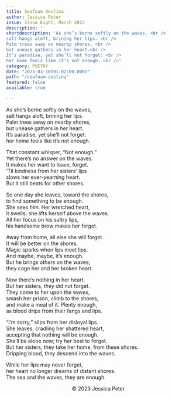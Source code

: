 ```yaml
---
title: Seafoam Sestina
author: Jessica Peter
issue: Issue Eight, March 2023
description: ''
shortdescription: 'As she’s borne softly on the waves, <br /> 
salt hangs aloft, brining her lips. <br />
Palm trees sway on nearby shores, <br />
but unease gathers in her heart.<br />
It’s paradise, yet she’ll not forget: <br />
her home feels like it’s not enough. <br />'
category: POETRY
date: "2023-03-10T01:02:00.000Z"
path: "/seafoam-sestina"
featured: false
available: true

---
```


As she’s borne softly on the waves, <br /> 
salt hangs aloft, brining her lips. <br />
Palm trees sway on nearby shores, <br />
but unease gathers in her heart.<br />
It’s paradise, yet she’ll not forget: <br />
her home feels like it’s not enough. <br />

That constant whisper, “Not enough.” <br />
Yet there’s no answer on the waves. <br />
It makes her want to leave, forget. <br />
‘Til kindness from her sisters’ lips <br />
slows her ever-yearning heart. <br />
But it still beats for other shores. <br />

So one day she leaves, toward the shores, <br />
to find something to be enough. <br />
She sees <em>him</em>. Her wretched heart, <br />
it swells; she lifts herself above the waves. <br />
All her focus on his sultry lips, <br />
his handsome brow makes her forget. <br />

Away from home, all else she will forget. <br />
It will be better on the shores. <br />
Magic sparks when lips meet lips. <br />
And maybe, maybe, it’s enough. <br />
But he brings <em>others</em> on the waves; <br />
they cage her and her broken heart. <br />

Now there’s nothing in her heart. <br />
But her sisters, <em>they</em> did not forget. <br />
They come to her upon the waves, <br />
smash her prison, climb to the shores, <br />
and make a meal of it. Plenty enough, <br />
as blood drips from their fangs and lips. <br />

“I’m sorry,” slips from her disloyal lips. <br />
She leaves, cradling her shattered heart, <br />
accepting that nothing will be enough. <br />
She’ll be alone now; try her best to forget. <br />
But her sisters, they take her home, from these shores. <br />
Dripping blood, they descend into the waves. <br />

While her lips may never forget, <br />
her heart no longer dreams of distant shores. <br />
The sea and the waves, they are enough. <br />


<p style="text-align: center;"> © 2023 Jessica Peter</p>
